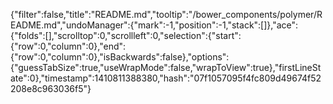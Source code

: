 {"filter":false,"title":"README.md","tooltip":"/bower_components/polymer/README.md","undoManager":{"mark":-1,"position":-1,"stack":[]},"ace":{"folds":[],"scrolltop":0,"scrollleft":0,"selection":{"start":{"row":0,"column":0},"end":{"row":0,"column":0},"isBackwards":false},"options":{"guessTabSize":true,"useWrapMode":false,"wrapToView":true},"firstLineState":0},"timestamp":1410811388380,"hash":"07f1057095f4fc809d49674f52208e8c963036f5"}